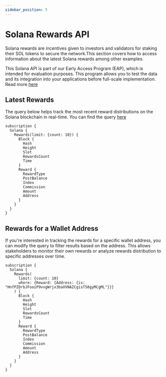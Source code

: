 ```yaml
---
sidebar_position: 5
---
```


# Solana Rewards API

<head>
<meta name="title" content="Solana Rewards API | Track Solana Staking Rewards"/>
<meta name="description" content="Easy-to-use API to track historical and realtime Solana Rewards of an Address using Bitquery's Solana Rewards API."/>
<meta name="keywords" content="Solana Rewards api, solana rewards python api, rewards api, solana rewards scan api, rewards api docs, solana rewards crypto api, rewards blockchain api,solana network api"/>
<meta name="robots" content="index, follow"/>
<meta http-equiv="Content-Type" content="text/html; charset=utf-8"/>
<meta name="language" content="English"/>

<!-- Open Graph / Facebook -->

<meta property="og:type" content="website" />
<meta
  property="og:title"
  content="Solana Rewards API | Track Solana Staking Rewards"
/>
<meta
  property="og:description"
  content="Easy-to-use API to track historical and realtime Solana Rewards of an Address using Bitquery's Solana Rewards API."
/>

<!-- Twitter -->

<meta property="twitter:card" content="summary_large_image" />
<meta property="twitter:title" content="Solana Rewards API | Track Solana Staking Rewards" />
<meta property="twitter:description" content="Easy-to-use API to track historical and realtime Solana Rewards of an Address using Bitquery's Solana Rewards API." />
</head>

Solana rewards are incentives given to investors and validators for staking their SOL tokens to secure the network.This section covers how to access information about the latest Solana rewards among other examples.

This Solana API is part of our Early Access Program (EAP), which is intended for evaluation purposes.
This program allows you to test the data and its integration into your applications before full-scale implementation. Read more [here](https://docs.bitquery.io/docs/graphql/dataset/EAP/)

## Latest Rewards

The query below helps track the most recent reward distributions on the Solana blockchain in real-time.
You can find the query [here](https://ide.bitquery.io/Latest-Solana-Rewards)

```
subscription {
  Solana {
    Rewards(limit: {count: 10}) {
      Block {
        Hash
        Height
        Slot
        RewardsCount
        Time
      }
      Reward {
        RewardType
        PostBalance
        Index
        Commission
        Amount
        Address
      }
    }
  }
}

```

## Rewards for a Wallet Address

If you're interested in tracking the rewards for a specific wallet address, you can modify the query to filter results based on the address. This allows stakeholders to monitor their own rewards or analyze rewards distribution to specific addresses over time.

```
subscription {
  Solana {
    Rewards(
      limit: {count: 10}
      where: {Reward: {Address: {is: "HnfPZDrbJFooiP9vvgWrjx3baXVNAZCgisT58gyMCgML"}}}
    ) {
      Block {
        Hash
        Height
        Slot
        RewardsCount
        Time
      }
      Reward {
        RewardType
        PostBalance
        Index
        Commission
        Amount
        Address
      }
    }
  }
}

```
